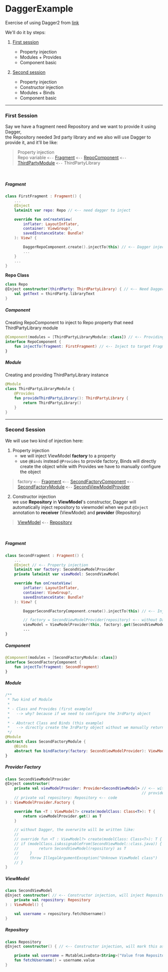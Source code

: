 # DaggerExample
Exercise of using Dagger2 from [link](https://youtu.be/ZOFzKCtuDPw) <br>

We'll do it by steps:
1. [First session](#first-session)
   - Property injection
   - Modules + Provides
   - Component basic

2. [Second session](#second-session)
   - Property injection
   - Constructor injection
   - Modules + Binds
   - Component basic
   
---

### First Session
Say we have a fragment need Repository and we want to provide it using Dagger, <br>
the Repository needed 3rd party library and we also will use Dagger to provide it, and it'll be like: <br>

> Property injection <br>
Repo variable `<--` [Fragment](#fragment) `<--` [RepoComponent](#component) `<--` [ThirdPartyModule](#module) `<--` ThirdPartyLibrary

<br>

##### Fragment
```kotlin
class FirstFragment : Fragment() {
    ...
    @Inject
    lateinit var repo: Repo // <-- need dagger to inject

    override fun onCreateView(
        inflater: LayoutInflater,
        container: ViewGroup?,
        savedInstanceState: Bundle?
    ): View? {

        DaggerRepoComponent.create().injectTo(this) // <-- Dagger injecting
        ...
    }
    ...
}
```

**Repo Class**
```kotlin
class Repo
@Inject constructor(thirdParty: ThirdPartyLibrary) { // <-- Need Dagger to inject ThirdPartyLibrary
    val getText = thirdParty.libraryText
}
```

##### Component
Creating RepoComponent to inject to Repo property that need ThirdPartyLibrary module
```kotlin
@Component(modules = [ThirdPartyLibraryModule::class]) // <-- Providing ThirdPartyLibrary
interface RepoComponent {
    fun injectTo(fragment: FirstFragment) // <-- Inject to target Fragment, there will be Repo property, which need ThirdPartyLibrary
}
```

##### Module
Creating and providing ThirdPartyLibrary instance
```kotlin
@Module
class ThirdPartyLibraryModule {
    @Provides
    fun provideThirdPartyLibrary(): ThirdPartyLibrary {
        return ThirdPartyLibrary()
    }
}
```

---

### Second Session
We will use two kind of injection here:
1. Property injection <br>
   - we will inject ViewModel **factory** to a property
   - use `@Binds` instead `@Provides` to provide factory, Binds will directly create the object while with Provides we have to manually configure the object

> factory `<--` [Fragment](#fragment) `<--` [SecondFactoryComponent](#component) `<--` [SecondFactoryModule](#module) `<--` [SecondViewModelProvider](#provider-factory)

2. Constructor injection <br>
we use **Repository** in **ViewModel**'s constructor, Dagger will automatically inject repository to viewmodel when we put `@Inject` annotation to **receiver** (ViewModel) and **provider** (Repository)

> [ViewModel](#viewmodel) `<--` [Repository](#repository)

<br>

##### Fragment
```kotlin
class SecondFragment : Fragment() {
    ...
    @Inject // <-- Property injection
    lateinit var factory: SecondViewModelProvider
    private lateinit var viewModel: SecondViewModel

    override fun onCreateView(
        inflater: LayoutInflater,
        container: ViewGroup?,
        savedInstanceState: Bundle?
    ): View? {

        DaggerSecondFactoryComponent.create().injectTo(this) // <-- Injecting to this Fragment

        // factory = SecondViewModelProvider(repository) <-- without Dagger, this is how we it to provide Repository fo ViewModel 
        viewModel = ViewModelProvider(this, factory).get(SecondViewModel::class.java)
        ...
}
```

##### Component
```kotlin
@Component(modules = [SecondFactoryModule::class])
interface SecondFactoryComponent {
    fun injectTo(fragment: SecondFragment)
}
```

##### Module
```kotlin
/**
 * Two kind of Module
 *
 * - Class and Provides (first example)
 *   --> why? because if we need to configure the 3rdParty object
 *
 * - Abstract Class and Binds (this example)
 *   --> directly create the 3rdParty object without we manually return it
 */
@Module
abstract class SecondFactoryModule {
    @Binds
    abstract fun bindFactory(factory: SecondViewModelProvider): ViewModelProvider.Factory
}
```

##### Provider Factory
```kotlin
class SecondViewModelProvider
@Inject constructor(
    private val viewModelProvider: Provider<SecondViewModel> // <-- without Dagger, when we wants to -
                                                             // provide Repository to viewModel through constructor:
    // private val repository: Repository <-- code
) : ViewModelProvider.Factory {

    override fun <T : ViewModel?> create(modelClass: Class<T>): T {
        return viewModelProvider.get() as T
    }

    // without Dagger, the overwrite will be written like:
    //
    // override fun <T : ViewModel?> create(modelClass: Class<T>): T {
    // if (modelClass.isAssignableFrom(SecondViewModel::class.java)) {  <-- is able to assign from SecondViewModel
    //         return SecondViewModel(repository) as T                  <-- pass repository to ViewModel
    //     }
    //     throw IllegalArgumentException("Unknown ViewModel class")
    // }
}
```

##### ViewModel
```kotlin
class SecondViewModel
@Inject constructor( // <-- Constructor injection, will inject Repository here
    private val repository: Repository
) : ViewModel() {

    val username = repository.fetchUsername()
}
```

##### Repository
```kotlin
class Repository
@Inject constructor() { // <-- Constructor injection, will mark this as object to provide to other constructor

    private val username = MutableLiveData<String>("Value from Repository")
    fun fetchUsername() = username.value
}
```







